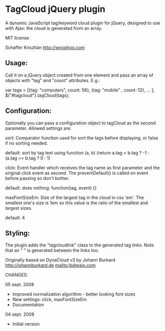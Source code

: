 # TagCloud jQuery plugin

A dynamic JavaScript tag/keyword cloud plugin for jQuery, designed to use with Ajax:
the cloud is generated from an array.

MIT license.

Schaffer Krisztián
http://woophoo.com

Usage:
------

Call it on a jQuery object created from one element and pass an array of
objects with "tag" and "count" attributes. E.g.:

var tags = [{tag: "computers", count: 56}, {tag: "mobile" , count :12}, ... ];
$("#tagcloud"}.tagCloud(tags);


Configuration:
--------------
Optionally you can pass a configuration object to tagCloud as the second
parameter. Allowed settings are:

sort: Comparator function used for sort the tags before displaying, or false if
   no sorting needed.

   default: sort by tag text using
          function (a, b) {return a.tag < b.tag ? -1 : (a.tag == b.tag ? 0 : 1)

click: Event handler which receives the tag name as first parameter
   and the original click event as second. The preventDefault() is called
   on event before passing so don't bother.

   default: does nothing:
          function(tag, event) {}


maxFontSizeEm: Size of the largest tag in the cloud in css 'em'. The smallest
   one's size is 1em so this value is the ratio of the smallest and largest
   sizes.

   default: 4


Styling:
--------
 The plugin adds the "tagcloudlink" class to the generated tag links. Note that
an "&nbsp;" is generated between the links too.


Originally based on DynaCloud v3 by Johann Burkard
<http://johannburkard.de>
<mailto:jb@eaio.com>

CHANGES:

05 sept. 2008
- Improved normalization algorithm - better looking font sizes
- New settings: click, maxFontSizeEm
- Documentation

04 sept. 2008
- Initial version
